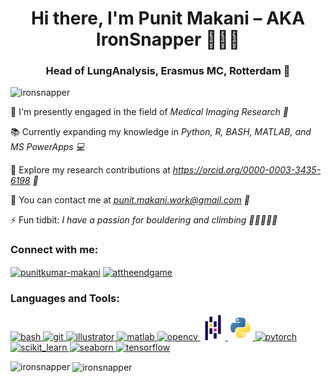 <h1 align="center">Hi there, I'm Punit Makani – AKA IronSnapper 🧜🏻‍♂️ </h1>
<h3 align="center">Head of LungAnalysis, Erasmus MC, Rotterdam 📄</h3>

<p align="left"> <img src="https://komarev.com/ghpvc/?username=ironsnapper&label=Profile%20views&color=0e75b6&style=flat" alt="ironsnapper" /> </p>

🔬 I'm presently engaged in the field of *Medical Imaging Research 🌟*

📚 Currently expanding my knowledge in *Python, R, BASH, MATLAB, and MS PowerApps 💻*

📃 Explore my research contributions at *https://orcid.org/0000-0003-3435-6198 🧩*

📧 You can contact me at *punit.makani.work@gmail.com 📮*

⚡ Fun tidbit: *I have a passion for bouldering and climbing 🧗🏻🧜🏻‍♂️*

<h3 align="left">Connect with me:</h3>
<p align="left">
<a href="https://linkedin.com/in/punitkumar-makani" target="blank"><img align="center" src="https://raw.githubusercontent.com/rahuldkjain/github-profile-readme-generator/master/src/images/icons/Social/linked-in-alt.svg" alt="punitkumar-makani" height="30" width="40" /></a>
<a href="https://instagram.com/attheendgame" target="blank"><img align="center" src="https://raw.githubusercontent.com/rahuldkjain/github-profile-readme-generator/master/src/images/icons/Social/instagram.svg" alt="attheendgame" height="30" width="40" /></a>
</p>

<h3 align="left">Languages and Tools:</h3>
<p align="left"> <a href="https://www.gnu.org/software/bash/" target="_blank" rel="noreferrer"> <img src="https://www.vectorlogo.zone/logos/gnu_bash/gnu_bash-icon.svg" alt="bash" width="40" height="40"/> </a> <a href="https://git-scm.com/" target="_blank" rel="noreferrer"> <img src="https://www.vectorlogo.zone/logos/git-scm/git-scm-icon.svg" alt="git" width="40" height="40"/> </a> <a href="https://www.adobe.com/in/products/illustrator.html" target="_blank" rel="noreferrer"> <img src="https://www.vectorlogo.zone/logos/adobe_illustrator/adobe_illustrator-icon.svg" alt="illustrator" width="40" height="40"/> </a> <a href="https://www.mathworks.com/" target="_blank" rel="noreferrer"> <img src="https://upload.wikimedia.org/wikipedia/commons/2/21/Matlab_Logo.png" alt="matlab" width="40" height="40"/> </a> <a href="https://opencv.org/" target="_blank" rel="noreferrer"> <img src="https://www.vectorlogo.zone/logos/opencv/opencv-icon.svg" alt="opencv" width="40" height="40"/> </a> <a href="https://pandas.pydata.org/" target="_blank" rel="noreferrer"> <img src="https://raw.githubusercontent.com/devicons/devicon/2ae2a900d2f041da66e950e4d48052658d850630/icons/pandas/pandas-original.svg" alt="pandas" width="40" height="40"/> </a> <a href="https://www.python.org" target="_blank" rel="noreferrer"> <img src="https://raw.githubusercontent.com/devicons/devicon/master/icons/python/python-original.svg" alt="python" width="40" height="40"/> </a> <a href="https://pytorch.org/" target="_blank" rel="noreferrer"> <img src="https://www.vectorlogo.zone/logos/pytorch/pytorch-icon.svg" alt="pytorch" width="40" height="40"/> </a> <a href="https://scikit-learn.org/" target="_blank" rel="noreferrer"> <img src="https://upload.wikimedia.org/wikipedia/commons/0/05/Scikit_learn_logo_small.svg" alt="scikit_learn" width="40" height="40"/> </a> <a href="https://seaborn.pydata.org/" target="_blank" rel="noreferrer"> <img src="https://seaborn.pydata.org/_images/logo-mark-lightbg.svg" alt="seaborn" width="40" height="40"/> </a> <a href="https://www.tensorflow.org" target="_blank" rel="noreferrer"> <img src="https://www.vectorlogo.zone/logos/tensorflow/tensorflow-icon.svg" alt="tensorflow" width="40" height="40"/> </a> </p>

<p><img align="left" src="https://github-readme-stats.vercel.app/api/top-langs?username=ironsnapper&show_icons=true&locale=en&layout=compact" alt="ironsnapper" /></p>

<p>&nbsp;<img align="center" src="https://github-readme-stats.vercel.app/api?username=ironsnapper&show_icons=true&locale=en" alt="ironsnapper" /></p>
